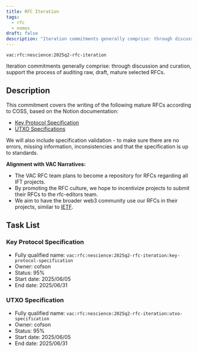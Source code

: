 ```yaml
---
title: RFC Iteration
tags:
  - rfc
  - nomos
draft: false
description: "Iteration commitments generally comprise: through discussion and curation, support the process of auditing raw, draft, mature selected RFCs."
---
```


`vac:rfc:nescience:2025q2-rfc-iteration`

Iteration commitments generally comprise:
through discussion and curation,
support the process of auditing raw, draft, mature selected RFCs.

## Description

This commitment covers the writing of the following mature RFCs
according to COSS, based on the Notion documentation:
- [Key Protocol Specification](https://file.notion.so/f/f/1518abd9-c08f-4989-93c1-96525e62bce5/c8d74616-c4ff-4d71-a1fa-4031a8fc2f47/NSSA_Key_Protocol.pdf?table=block&id=1278f96f-b65c-8029-ada6-e68bd863432a&spaceId=1518abd9-c08f-4989-93c1-96525e62bce5&expirationTimestamp=1747180800000&signature=kr6-7kTbmY_yCFyU6Iltn0ZFhbIq5YBckp_YvWDXNiU&downloadName=1.+NSSA+Key+Protocol.pdf)
- [UTXO Specifications](https://www.notion.so/3-UTXO-Specifications-1498f96fb65c8013a6add7c18496c02c)

We will also include specification validation - 
to make sure there are no errors, missing information, inconsistencies
and that the specification is up to standards.



**Alignment with VAC Narratives:**

- The VAC RFC team plans to become a repository
for RFCs regarding all IFT 
  projects.
- By promoting the RFC culture,
we hope to incentivize projects to submit their RFCs
to the rfc-editors team.
- We aim to have the broader web3 community use our RFCs
in their projects, similar to [IETF](https://www.ietf.org/).

## Task List

### Key Protocol Specification

- Fully qualified name:
  `vac:rfc:nescience:2025q2-rfc-iteration:key-protocol-specification`
- Owner: cofson
- Status: 95%
- Start date: 2025/06/05
- End date: 2025/06/31

### UTXO Specification

- Fully qualified name:
  `vac:rfc:nescience:2025q2-rfc-iteration:utxo-specification`
- Owner: cofson
- Status: 95%
- Start date: 2025/06/05
- End date: 2025/06/31
